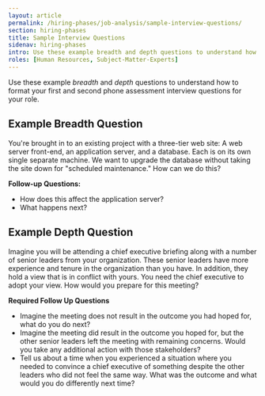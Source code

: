 ```yaml
---
layout: article
permalink: /hiring-phases/job-analysis/sample-interview-questions/
section: hiring-phases
title: Sample Interview Questions
sidenav: hiring-phases
intro: Use these example breadth and depth questions to understand how to format your first and second phone assessment interview questions for your role.
roles: [Human Resources, Subject-Matter-Experts]
---
```


Use these example *breadth* and *depth* questions to understand how to format your first and second phone assessment interview questions for your role.

## Example Breadth Question

You're brought in to an existing project with a three-tier web site: A web server front-end, an application server, and a database. Each is on its own single separate machine. We want to upgrade the database without taking the site down for "scheduled maintenance." How can we do this?

**Follow-up Questions:**

- How does this affect the application server?
- What happens next?

## Example Depth Question

Imagine you will be attending a chief executive briefing along with a number of senior leaders from your organization. These senior leaders have more experience and tenure in the organization than you have. In addition, they hold a view that is in conflict with yours. You need the chief executive to adopt your view. How would you prepare for this meeting?

**Required Follow Up Questions**

- Imagine the meeting does not result in the outcome you had hoped for, what do you do next?
- Imagine the meeting did result in the outcome you hoped for, but the other senior leaders left the meeting with remaining concerns. Would you take any additional action with those stakeholders?
- Tell us about a time when you experienced a situation where you needed to convince a chief executive of something despite the other leaders who did not feel the same way. What was the outcome and what would you do differently next time?
